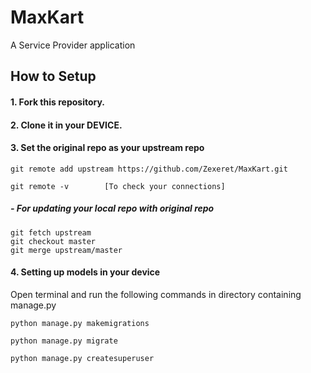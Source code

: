 # MaxKart
A Service Provider application 



## How to Setup

#### 1. Fork this repository.
#### 2. Clone it in your DEVICE.
#### 3.  Set the original repo as your upstream repo
      
```
git remote add upstream https://github.com/Zexeret/MaxKart.git

git remote -v        [To check your connections]
```

#####  - For updating your local repo with original repo
 ```
git fetch upstream
git checkout master
git merge upstream/master
```

#### 4. Setting up models in your device

Open terminal and run the following commands in directory containing manage.py

```
python manage.py makemigrations

python manage.py migrate

python manage.py createsuperuser
```
         




